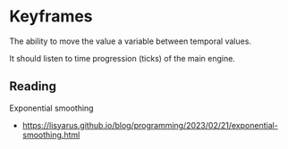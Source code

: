 # Keyframes

The ability to move the value a variable between temporal values.

It should listen to time progression (ticks) of the main engine.

## Reading

Exponential smoothing
- https://lisyarus.github.io/blog/programming/2023/02/21/exponential-smoothing.html

